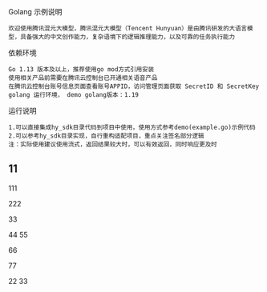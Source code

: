 Golang 示例说明

    欢迎使用腾讯混元大模型，腾讯混元大模型（Tencent Hunyuan）是由腾讯研发的大语言模型，具备强大的中文创作能力，复杂语境下的逻辑推理能力，以及可靠的任务执行能力

依赖环境

    Go 1.13 版本及以上，推荐使用go mod方式引用安装
    使用相关产品前需要在腾讯云控制台已开通相关语音产品
    在腾讯云控制台账号信息页面查看账号APPID，访问管理页面获取 SecretID 和 SecretKey 
    golang 运行环境， demo golang版本：1.19

运行说明
    
    1.可以直接集成hy_sdk目录代码到项目中使用，使用方式参考demo(example.go)示例代码
    2.可以参考hy_sdk目录实现，自行重构适配项目，重点关注签名部分逻辑
    注：实际使用建议使用流式，返回结果较大时，可以有效返回，同时响应更及时

## 11

111

222

33

44
55

66

77

22
33